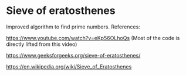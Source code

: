 # Sieve of eratosthenes

Improved algorithm to find prime numbers. References:

https://www.youtube.com/watch?v=eKp56OLhoQs (Most of the code is directly lifted from this video)

https://www.geeksforgeeks.org/sieve-of-eratosthenes/

https://en.wikipedia.org/wiki/Sieve_of_Eratosthenes
